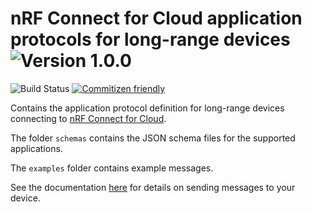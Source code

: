 # nRF Connect for Cloud application protocols for long-range devices ![Version 1.0.0](https://img.shields.io/badge/version-1.0.0-brightgreen.svg)

![Build Status](https://codebuild.us-east-1.amazonaws.com/badges?uuid=eyJlbmNyeXB0ZWREYXRhIjoiaFNvdXU1SWlMRGFCR3Q5U2tKWnptL3E2SU1VUnNsQ2d5djBBUUpmRXV4cGtjdnJKSXcyVzBtQThpZjIyczVxQkVsUnpYcUJkSUE1NHg2b1l6N0VrWFBvPSIsIml2UGFyYW1ldGVyU3BlYyI6InQvalE2ZWJtVmRIZWMxU2giLCJtYXRlcmlhbFNldFNlcmlhbCI6MX0%3D&branch=v1) [![Commitizen friendly](https://img.shields.io/badge/commitizen-friendly-brightgreen.svg)](http://commitizen.github.io/cz-cli/)

Contains the application protocol definition for long-range devices
connecting to [nRF Connect for Cloud](https://nrfcloud.com/).

The folder `schemas` contains the JSON schema files for the supported
applications.

The `examples` folder contains example messages.

See the documentation [here](messages.md) for details on sending messages to your device.  
